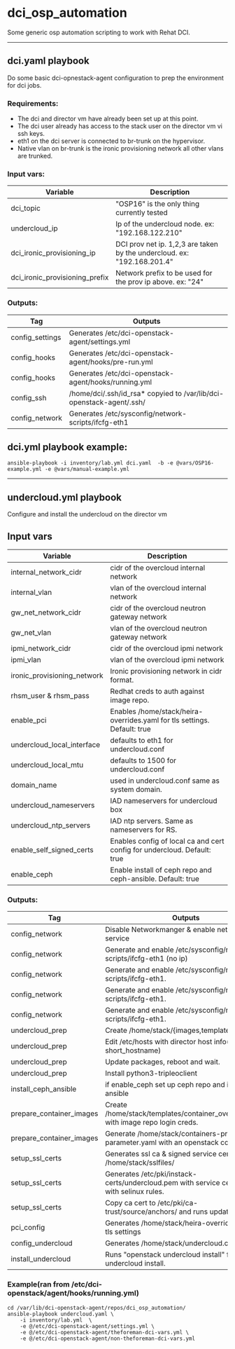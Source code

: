 # dci_osp_automation

Some generic osp automation scripting to work with Rehat DCI.

------

## dci.yaml playbook

Do some basic dci-opnestack-agent configuration to prep the environment for dci jobs.

### Requirements:
* The dci and director vm have already been set up at this point. 
* The dci user already has access to the stack user on the director vm vi ssh keys.
* eth1 on the dci server is connected to br-trunk on the hypervisor.
* Native vlan on br-trunk is the ironic provisioning network all other vlans are trunked.

### Input vars:

Variable | Description
-------- | -----------
dci_topic | "OSP16" is the only thing currently tested
undercloud_ip | Ip of the undercloud node. ex: "192.168.122.210"
dci_ironic_provisioning_ip | DCI prov net ip. 1,2,3 are taken by the undercloud. ex: "192.168.201.4"
dci_ironic_provisioning_prefix |  Network prefix to be used for the prov ip above. ex: "24"

### Outputs:

Tag | Outputs
--- | -------
config_settings | Generates /etc/dci-openstack-agent/settings.yml
config_hooks | Generates /etc/dci-openstack-agent/hooks/pre-run.yml
config_hooks | Generates /etc/dci-openstack-agent/hooks/running.yml
config_ssh | /home/dci/.ssh/id_rsa* copyied to /var/lib/dci-openstack-agent/.ssh/
config_network | Generates /etc/sysconfig/network-scripts/ifcfg-eth1


## dci.yml playbook example:

```
ansible-playbook -i inventory/lab.yml dci.yaml  -b -e @vars/OSP16-example.yml -e @vars/manual-example.yml
```


------

## undercloud.yml playbook

Configure and install the undercloud on the director vm

## Input vars

Variable | Description
-------- | -----------
internal_network_cidr | cidr of the overcloud internal network
internal_vlan | vlan of the overcloud internal network
gw_net_network_cidr | cidr of the overcloud neutron gateway network
gw_net_vlan | vlan of the overcloud neutron gateway network
ipmi_network_cidr | cidr of the overcloud ipmi network
ipmi_vlan | vlan of the overcloud ipmi network
ironic_provisioning_network | Ironic provisioning network in cidr format.
rhsm_user & rhsm_pass | Redhat creds to auth against image repo.
enable_pci | Enables /home/stack/heira-overrides.yaml for tls settings. Default: true
undercloud_local_interface | defaults to eth1 for undercloud.conf
undercloud_local_mtu | defaults to 1500 for undercloud.conf
domain_name | used in undercloud.conf same as system domain.
undercloud_nameservers | IAD nameservers for undercloud box
undercloud_ntp_servers | IAD ntp servers. Same as nameservers for RS.
enable_self_signed_certs | Enables config of local ca and cert config for undercloud. Default: true
enable_ceph | Enable install of ceph repo and ceph-ansible. Default: true


### Outputs:

Tag | Outputs
--- | -------
config_network | Disable Networkmanger & enable network service
config_network | Generate and enable /etc/sysconfig/network-scripts/ifcfg-eth1 (no ip)
config_network | Generate and enable /etc/sysconfig/network-scripts/ifcfg-eth1.<internal net vlan>
config_network | Generate and enable /etc/sysconfig/network-scripts/ifcfg-eth1.<gw net vlan>
config_network | Generate and enable /etc/sysconfig/network-scripts/ifcfg-eth1.<ipmi net vlan>
undercloud_prep | Create /home/stack/{images,templates}
undercloud_prep | Edit /etc/hosts with director host info(<external prov ip ending> hostname short_hostname)
undercloud_prep | Update packages, reboot and wait.
undercloud_prep | Install python3-tripleoclient
install_ceph_ansible | if enable_ceph set up ceph repo and install ceph ansible
prepare_container_images | Create /home/stack/templates/container_overrides.yaml with image repo login creds.
prepare_container_images | Generate /home/stack/containers-prepare-parameter.yaml with an openstack command.
setup_ssl_certs | Generates ssl ca & signed service certs under /home/stack/sslfiles/
setup_ssl_certs | Generates /etc/pki/instack-certs/undercloud.pem with service cert-n-key with selinux rules.
setup_ssl_certs | Copy ca cert to /etc/pki/ca-trust/source/anchors/ and runs update-ca-trust
pci_config | Generates /home/stack/heira-overrides.yaml for tls settings 
config_undercloud | Generates /home/stack/undercloud.conf
install_undercloud | Runs "openstack undercloud install" for the undercloud install.

### Example(ran from /etc/dci-openstack/agent/hooks/running.yml)
```
cd /var/lib/dci-openstack-agent/repos/dci_osp_automation/
ansible-playbook undercloud.yaml \
    -i inventory/lab.yml  \
    -e @/etc/dci-openstack-agent/settings.yml \
    -e @/etc/dci-openstack-agent/theforeman-dci-vars.yml \
    -e @/etc/dci-openstack-agent/non-theforeman-dci-vars.yml
```

